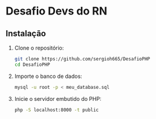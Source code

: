# Desafio Devs do RN

## Instalação

1. Clone o repositório:
   ```sh
   git clone https://github.com/sergioh665/DesafioPHP
   cd DesafioPHP
   ```
2. Importe o banco de dados:
   ```sh
   mysql -u root -p < meu_database.sql
   ```
3. Inicie o servidor embutido do PHP:
   ```sh
   php -S localhost:8000 -t public
   ```
